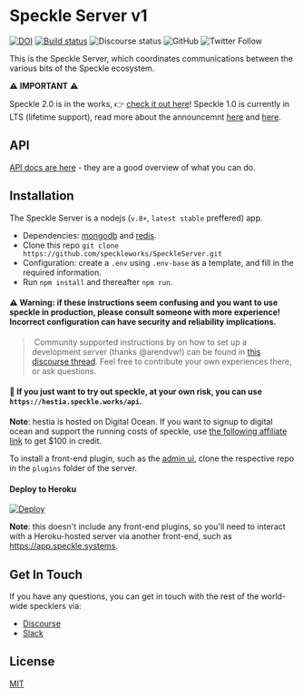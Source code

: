 # Speckle Server v1
[![DOI](https://zenodo.org/badge/74043433.svg)](https://zenodo.org/badge/latestdoi/74043433) [![Build status](https://ci.appveyor.com/api/projects/status/xo9uun3wdo5x8538?svg=true)](https://ci.appveyor.com/project/SpeckleWorks/speckleserver) ![Discourse status](https://img.shields.io/discourse/https/discourse.speckle.works/status.svg) ![GitHub](https://img.shields.io/github/license/speckleworks/speckleserver.svg) ![Twitter Follow](https://img.shields.io/twitter/follow/speckle_works.svg) 


This is the Speckle Server, which coordinates communications between the various bits of the Speckle ecosystem.




⚠️ **IMPORTANT** ⚠️

Speckle 2.0 is in the works, 👉 [check it out here](https://github.com/specklesystems)!
Speckle 1.0 is currently in LTS (lifetime support), read more about the announcemnt [here](https://speckle.systems/blog/speckle2-vision-and-faq) and [here](https://speckle.systems/blog/insider-speckle2).




## API

[API docs are here](https://speckleworks.github.io/SpeckleSpecs/) - they are a good overview of what you can do.

## Installation

The Speckle Server is a nodejs (`v.8+`, `latest stable` preffered) app.

- Dependencies: [mongodb](https://www.mongodb.com/download-center/community) and [redis](https://redis.io/). 
- Clone this repo `git clone https://github.com/speckleworks/SpeckleServer.git`
- Configuration: create a `.env` using `.env-base` as a template, and fill in the required information.
- Run `npm install` and thereafter `npm run`.


#### ⚠️ **Warning**: if these instructions seem confusing and you want to use speckle in production, please consult someone with more experience! Incorrect configuration can have **security and reliability implications**. 

> Community supported instructions by on how to set up a development server (thanks @arendvw!) can be found in [this discourse thread](https://discourse.speckle.works/t/speckle-server-debian-9-installation-notes-for-development-machines/344). Feel free to contribute your own experiences there, or ask questions.

#### 🍰 If you just want to try out speckle, at your own risk, you can use `https://hestia.speckle.works/api`.

**Note**: hestia is hosted on Digital Ocean. If you want to signup to digital ocean and support the running costs of speckle, use [the following affiliate link](https://m.do.co/c/947a2b5d7dc1) to get $100 in credit. 

To install a front-end plugin, such as the [admin ui](https://github.com/speckleworks/SpeckleAdmin), clone the respective repo in the `plugins` folder of the server.

#### Deploy to Heroku

[![Deploy](https://www.herokucdn.com/deploy/button.svg)](https://heroku.com/deploy)

**Note**: this doesn't include any front-end plugins, so you'll need to interact with a Heroku-hosted server via another front-end, such as https://app.speckle.systems.

## Get In Touch

If you have any questions, you can get in touch with the rest of the world-wide specklers via: 
- [Discourse](https://discourse.speckle.works)
- [Slack](https://slacker.speckle.works)

## License
[MIT](https://github.com/speckleworks/SpeckleServer/blob/master/LICENSE)


